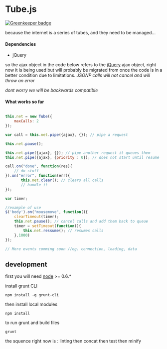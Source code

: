# Tube.js

[![Greenkeeper badge](https://badges.greenkeeper.io/jcblw/tubes.js.svg)](https://greenkeeper.io/)

because the internet is a series of tubes, and they need to be managed...

#### Dependencies

- jQuery

so the ajax object in the code below refers to the [jQuery](http://api.jquery.com/jQuery.ajax/) ajax object, right now it is being used but will probably be migrated from once the code is in a better condition due to limitations.
_JSONP calls will not cancel and will throw an error_

_dont worry we will be backwards compatible_

#### What works so far

```javascript

this.net = new Tube({
	maxCalls: 2
});

var call = this.net.pipe({ajax}, {}); // pipe a request

this.net.pause();

this.net.pipe({ajax}, {}); // pipe another request it queues them
this.net.pipe({ajax}, {priority : 0}); // does not start until resume

call.on("done", function(res){
	// do stuff
}).on("error", function(err){
       this.net.clear(); // clears all calls
       // handle it
}); 

var timer;

//example of use 
$('body').on("mousemove", function(){
	clearTimeout(timer);
	this.net.pause(); // cancel calls and add them back to queue
	timer = setTimeout(function(){
		this.net.ressume(); // resumes calls	
	},1000)
});

// More events comming soon //eg. connection, loading, data

```

## development

first you will need [node](http://nodejs.org) >= 0.6.* 


install grunt CLI

```
npm install -g grunt-cli
```

then install local modules

```
npm install
```

to run grunt and build files

```
grunt
```
the squence right now is : linting then concat then test then minify
